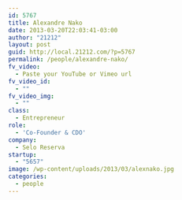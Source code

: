 ```yaml
---
id: 5767
title: Alexandre Nako
date: 2013-03-20T22:03:41-03:00
author: "21212"
layout: post
guid: http://local.21212.com/?p=5767
permalink: /people/alexandre-nako/
fv_video:
  - Paste your YouTube or Vimeo url
fv_video_id:
  - ""
fv_video_img:
  - ""
class:
  - Entrepreneur
role:
  - 'Co-Founder & CDO'
company:
  - Selo Reserva
startup:
  - "5657"
image: /wp-content/uploads/2013/03/alexnako.jpg
categories:
  - people
---
```

